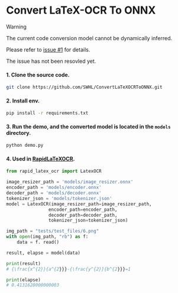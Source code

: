 # Convert LaTeX-OCR To ONNX

> [!WARNING]
> 
> The current code conversion model cannot be dynamically inferred.
> 
> Please refer to [issue #1](https://github.com/SWHL/ConvertLaTeXOCRToONNX/issues/1) for details.
> 
> The issue has not been resovled yet.

#### 1. Clone the source code.
```bash
git clone https://github.com/SWHL/ConvertLaTeXOCRToONNX.git
```

#### 2. Install env.
```bash
pip install -r requirements.txt
```
#### 3. Run the demo, and the converted model is located in the `models` directory.
```bash
python demo.py
```

#### 4. Used in [RapidLaTeXOCR](https://github.com/RapidAI/RapidLaTeXOCR).

```python
from rapid_latex_ocr import LatexOCR

image_resizer_path = 'models/image_resizer.onnx'
encoder_path = 'models/encoder.onnx'
decoder_path = 'models/decoder.onnx'
tokenizer_json = 'models/tokenizer.json'
model = LatexOCR(image_resizer_path=image_resizer_path,
                encoder_path=encoder_path,
                decoder_path=decoder_path,
                tokenizer_json=tokenizer_json)

img_path = "tests/test_files/6.png"
with open(img_path, "rb") as f:
    data = f. read()

result, elapse = model(data)

print(result)
# {\frac{x^{2}}{a^{2}}}-{\frac{y^{2}}{b^{2}}}=1

print(elapse)
# 0.4131628000000003
```
